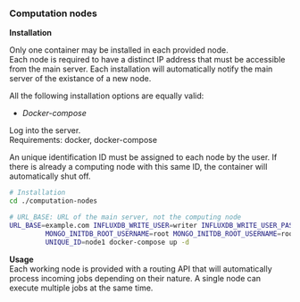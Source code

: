 ### Computation nodes


**Installation**  

Only one container may be installed in each provided node.  
Each node is required to have a distinct IP address that must be accessible from the main server. Each installation will
automatically notify the main server of the existance of a new node.

All the following installation options are equally valid:



* *Docker-compose*

Log into the server.  
Requirements: docker, docker-compose

An unique identification ID must be assigned to each node by the user. If there is already a computing node with this same ID, the container will
automatically shut off.

```bash
# Installation
cd ./computation-nodes

# URL_BASE: URL of the main server, not the computing node
URL_BASE=example.com INFLUXDB_WRITE_USER=writer INFLUXDB_WRITE_USER_PASSWORD=writer \
		 MONGO_INITDB_ROOT_USERNAME=root MONGO_INITDB_ROOT_USERNAME=root \
		 UNIQUE_ID=node1 docker-compose up -d 
```








**Usage**  
Each working node is provided with a routing API that will automatically process incoming jobs depending on their nature. A single node can execute
multiple jobs at the same time.
